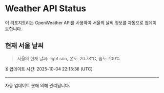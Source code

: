 
# Weather API Status

이 리포지토리는 OpenWeather API를 사용하여 서울의 날씨 정보를 자동으로 업데이트합니다.

## 현재 서울 날씨
> 서울의 현재 날씨: light rain, 온도: 20.78°C, 습도: 100%

⏳ 업데이트 시간: 2025-10-04 22:13:38 (UTC)

---
자동 업데이트 봇에 의해 관리됩니다.
